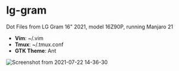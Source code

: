 # lg-gram

Dot Files from LG Gram 16" 2021, model 16Z90P, running Manjaro 21

- **Vim**: ~/.vim
- **Tmux**: ~/.tmux.conf
- **GTK Theme**: Ant



![Screenshot from 2021-07-22 14-36-30](https://user-images.githubusercontent.com/62161236/126691752-5a5319f7-8622-4b0d-9963-1ab81b12e0aa.png)
